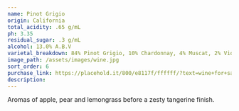 ```yaml
---
name: Pinot Grigio
origin: California
total_acidity: .65 g/mL
ph: 3.35
residual_sugar: .3 g/mL
alcohol: 13.0% A.B.V
varietal_breakdown: 84% Pinot Grigio, 10% Chardonnay, 4% Muscat, 2% Viognier
image_path: /assets/images/wine.jpg
sort_order: 6
purchase_link: https://placehold.it/800/e8117f/ffffff/?text=wine+for+sale
description:
---
```


Aromas of apple, pear and lemongrass before a zesty tangerine finish.